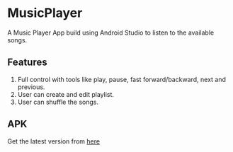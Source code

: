 # MusicPlayer
A Music Player App build using Android Studio to listen to the available songs.

## Features
1) Full control with tools like play, pause, fast forward/backward, next and previous.
2) User can create and edit playlist.
3) User can shuffle the songs.

## APK
Get the latest version from [here](https://github.com/devanshjsr/MusicDev/releases/tag/0.7)
